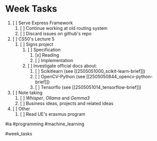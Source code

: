 # Week Tasks
1. [ ] Serve Express Framework
	1. [ ] Continue working at old routing system
	2. [ ] Discard issues on github's repo
2. [ ] CS50's Lecture 5
	1. [ ] Signs project
		1. [ ] Specification
			1. [x] Reading
			2. [ ] Implementation
		2. [ ] Investigate official docs about:
			1. [ ] Scikitlearn (see [[2505051000_scikit-learn-brief]])
			2. [ ] OpenCV-Python (see [[2505050844_opencv-python-brief]])
			3. [ ] Tensorflo (see [[2505051014_tensorflow-brief]])
3. [ ] Note taking
	1. [ ]  _Whisper_, _Ollama_ and _Gemma3_
	2. [ ] Business ideas, projects and related ideas
4. [ ] Other
	1. [ ] Read UE's erasmus program

#ia #programming #machine_learning

#week_tasks